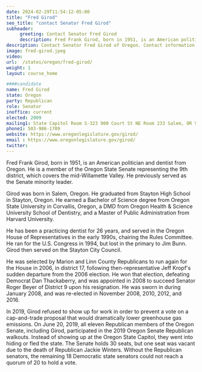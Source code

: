 ```yaml
---
date: 2024-02-29T11:54:12-05:00
title: "Fred Girod"
seo_title: "contact Senator Fred Girod"
subheader:
     greeting: Contact Senator Fred Girod
     description: Fred Frank Girod, born in 1951, is an American politician and dentist from Oregon. He is a member of the Oregon State Senate representing the 9th district, which covers the mid-Willamette Valley. He previously served as the Senate minority leader.
description: Contact Senator Fred Girod of Oregon. Contact information for Fred Girod includes email address, phone number, and mailing address.
image: fred-girod.jpeg
video:
url:  /states/oregon/fred-girod/
weight: 1
layout: course_home

####candidate
name: Fred Girod
state: Oregon
party: Republican
role: Senator
inoffice: current
elected: 2009
mailing1: State Capitol Room S-323 900 Court St NE Room 233 Salem, OR 97301
phone1: 503-986-1709
website: https://www.oregonlegislature.gov/girod/
email : https://www.oregonlegislature.gov/girod/
twitter:
---
```


Fred Frank Girod, born in 1951, is an American politician and dentist from Oregon. He is a member of the Oregon State Senate representing the 9th district, which covers the mid-Willamette Valley. He previously served as the Senate minority leader.

Girod was born in Salem, Oregon. He graduated from Stayton High School in Stayton, Oregon. He earned a Bachelor of Science degree from Oregon State University in Corvallis, Oregon, a DMD from Oregon Health & Science University School of Dentistry, and a Master of Public Administration from Harvard University.

He has been a practicing dentist for 26 years, and served in the Oregon House of Representatives in the early 1990s, chairing the Rules Committee. He ran for the U.S. Congress in 1994, but lost in the primary to Jim Bunn. Girod then served on the Stayton City Council.

He was selected by Marion and Linn County Republicans to run again for the House in 2006, in district 17, following then-representative Jeff Kropf's sudden departure from the 2006 election. He won that election, defeating Democrat Dan Thackaberry, and was appointed in 2008 to succeed Senator Roger Beyer of District 9 upon his resignation. He was sworn in during January 2008, and was re-elected in November 2008, 2010, 2012, and 2016.

In 2019, Girod refused to show up for work in order to prevent a vote on a cap-and-trade proposal that would dramatically lower greenhouse gas emissions. On June 20, 2019, all eleven Republican members of the Oregon Senate, including Girod, participated in the 2019 Oregon Senate Republican walkouts. Instead of showing up at the Oregon State Capitol, they went into hiding or fled the state. The Senate holds 30 seats, but one seat was vacant due to the death of Republican Jackie Winters. Without the Republican senators, the remaining 18 Democratic state senators could not reach a quorum of 20 to hold a vote.
